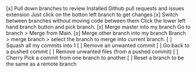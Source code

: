 [x] Pull down branches to review
      Installed Github pull requests and issues extension
      Just click on the botton left branch to get changes
[x] Switch between branches without moving code between them
      Click the lower left hand branch button and pick branch. 
[x] Merge master into my branch
      Go to branch > Merge from Main.
[x] Merge other branch into my branch
      Branch > merge branch > select the branch to merge into current branch.
[ ] Squash all my commits into 1
[ ] Remove an unwanted commit
[ ] Go back to a pushed commit 
[ ] Remove unwanted files (from a pushed commit)
[ ] Cherry Pick a commit from one branch to another
[ ] Reset a branch to be the same as a remote branch


